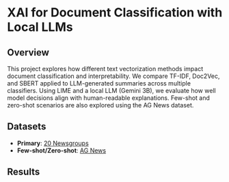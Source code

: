# XAI for Document Classification with Local LLMs

## Overview 

This project explores how different text vectorization methods impact document classification and interpretability. We compare TF-IDF, Doc2Vec, and SBERT applied to LLM-generated summaries across multiple classifiers. 
Using LIME and a local LLM (Gemini 3B), we evaluate how well model decisions align with human-readable explanations. Few-shot and zero-shot scenarios are also explored using the AG News dataset.

## Datasets

- **Primary**: [20 Newsgroups](https://scikit-learn.org/0.19/datasets/twenty_newsgroups.html)  
- **Few-shot/Zero-shot**: [AG News](https://www.kaggle.com/amananandrai/ag-news-classification-dataset)

## Results 

